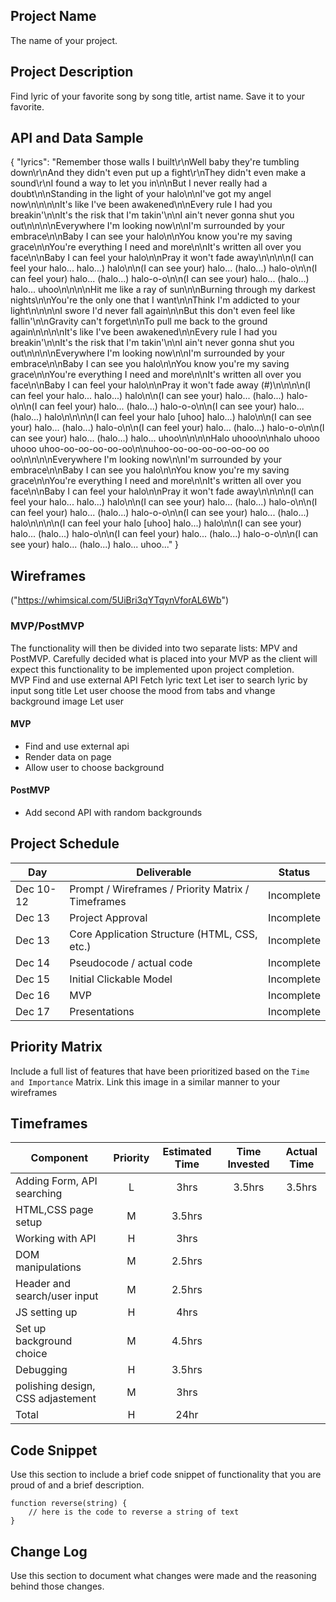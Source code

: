 

## Project Name

The name of your project.

## Project Description

Find lyric of your favorite song by song title, artist name. Save it to your favorite.

## API and Data Sample

{
    "lyrics": "Remember those walls I built\r\nWell baby they're tumbling down\r\nAnd they didn't even put up a fight\r\nThey didn't even make a sound\r\nI found a way to let you in\n\nBut I never really had a doubt\n\nStanding in the light of your halo\n\nI've got my angel now\n\n\n\nIt's like I've been awakened\n\nEvery rule I had you breakin'\n\nIt's the risk that I'm takin'\n\nI ain't never gonna shut you out\n\n\n\nEverywhere I'm looking now\n\nI'm surrounded by your embrace\n\nBaby I can see your halo\n\nYou know you're my saving grace\n\nYou're everything I need and more\n\nIt's written all over you face\n\nBaby I can feel your halo\n\nPray it won't fade away\n\n\n\n(I can feel your halo... halo...) halo\n\n(I can see your) halo... (halo...) halo-o\n\n(I can feel your) halo... (halo...) halo-o-o\n\n(I can see your) halo... (halo...) halo... uhoo\n\n\n\nHit me like a ray of sun\n\nBurning through my darkest nights\n\nYou're the only one that I want\n\nThink I'm addicted to your light\n\n\n\nI swore I'd never fall again\n\nBut this don't even feel like fallin'\n\nGravity can't forget\n\nTo pull me back to the ground again\n\n\n\nIt's like I've been awakened\n\nEvery rule I had you breakin'\n\nIt's the risk that I'm takin'\n\nI ain't never gonna shut you out\n\n\n\nEverywhere I'm looking now\n\nI'm surrounded by your embrace\n\nBaby I can see you halo\n\nYou know you're my saving grace\n\nYou're everything I need and more\n\nIt's written all over you face\n\nBaby I can feel your halo\n\nPray it won't fade away (#)\n\n\n\n(I can feel your halo... halo...) halo\n\n(I can see your) halo... (halo...) halo-o\n\n(I can feel your) halo... (halo...) halo-o-o\n\n(I can see your) halo... (halo...) halo\n\n\n\n(I can feel your halo [uhoo] halo...) halo\n\n(I can see your) halo... (halo...) halo-o\n\n(I can feel your) halo... (halo...) halo-o-o\n\n(I can see your) halo... (halo...) halo... uhoo\n\n\n\nHalo uhooo\n\nhalo uhooo uhooo uhoo-oo-oo-oo-oo-oo\n\nuhoo-oo-oo-oo-oo-oo-oo oo oo\n\n\n\nEverywhere I'm looking now\n\nI'm surrounded by your embrace\n\nBaby I can see you halo\n\nYou know you're my saving grace\n\nYou're everything I need and more\n\nIt's written all over you face\n\nBaby I can feel your halo\n\nPray it won't fade away\n\n\n\n(I can feel your halo... halo...) halo\n\n(I can see your) halo... (halo...) halo-o\n\n(I can feel your) halo... (halo...) halo-o-o\n\n(I can see your) halo... (halo...) halo\n\n\n\n(I can feel your halo [uhoo] halo...) halo\n\n(I can see your) halo... (halo...) halo-o\n\n(I can feel your) halo... (halo...) halo-o-o\n\n(I can see your) halo... (halo...) halo... uhoo..."
}

## Wireframes

("https://whimsical.com/5UiBri3qYTqynVforAL6Wb")

### MVP/PostMVP

The functionality will then be divided into two separate lists: MPV and PostMVP.  Carefully decided what is placed into your MVP as the client will expect this functionality to be implemented upon project completion.  
MVP 
  Find and use external API
  Fetch lyric text 
  Let iser to search lyric by input song title
  Let user choose the mood from tabs and vhange background image
  Let user 

#### MVP 

- Find and use external api 
- Render data on page 
- Allow user to choose background 

#### PostMVP  


- Add second API with random backgrounds

## Project Schedule

|  Day | Deliverable | Status
|---|---| ---|
|Dec 10-12| Prompt / Wireframes / Priority Matrix / Timeframes | Incomplete
|Dec 13| Project Approval | Incomplete
|Dec 13| Core Application Structure (HTML, CSS, etc.) | Incomplete
|Dec 14| Pseudocode / actual code | Incomplete
|Dec 15| Initial Clickable Model  | Incomplete
|Dec 16| MVP | Incomplete
|Dec 17| Presentations | Incomplete

## Priority Matrix

Include a full list of features that have been prioritized based on the `Time and Importance` Matrix.  Link this image in a similar manner to your wireframes

## Timeframes

| Component | Priority | Estimated Time | Time Invested | Actual Time |
| --- | :---: |  :---: | :---: | :---: |
| Adding Form, API searching | L | 3hrs| 3.5hrs | 3.5hrs |
| HTML,CSS page setup| M | 3.5hrs |   |   |
| Working with API | H | 3hrs|   |   |
| DOM manipulations | M | 2.5hrs |   |   |
| Header and search/user input | M |2.5hrs |   |   |
| JS setting up | H | 4hrs |   |   |
| Set up background choice | M | 4.5hrs|   |   |
| Debugging | H | 3.5hrs |   |   |
| polishing design, CSS adjastement| M | 3hrs |   |   |
| Total | H | 24hr |   |   |

## Code Snippet

Use this section to include a brief code snippet of functionality that you are proud of and a brief description.  

```
function reverse(string) {
	// here is the code to reverse a string of text
}
```

## Change Log
 Use this section to document what changes were made and the reasoning behind those changes.  
